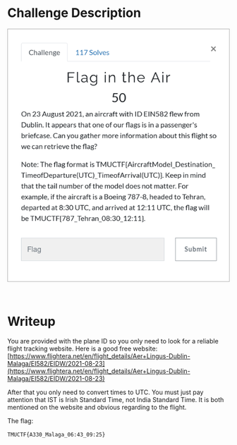 # Challenge Description
<p align="center">
  <img src="Challenge.png">
</p>
<br>

# Writeup
You are provided with the plane ID so you only need to look for a reliable flight tracking website. Here is a good free website:
[https://www.flightera.net/en/flight_details/Aer+Lingus-Dublin-Malaga/EI582/EIDW/2021-08-23](https://www.flightera.net/en/flight_details/Aer+Lingus-Dublin-Malaga/EI582/EIDW/2021-08-23)

After that you only need to convert times to UTC. You must just pay attention that IST is Irish Standard Time, not India Standard Time. It is both mentioned
on the website and obvious regarding to the flight.

The flag:
```
TMUCTF{A330_Malaga_06:43_09:25}
```
